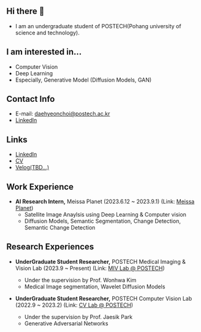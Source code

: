 ## Hi there 👋

<!--
**choidaedae/choidaedae** is a ✨ _special_ ✨ repository because its `README.md` (this file) appears on your GitHub profile.

Here are some ideas to get you started:

- 🔭 I’m currently working on ...
- 🌱 I’m currently learning ...
- 👯 I’m looking to collaborate on ...
- 🤔 I’m looking for help with ...
- 💬 Ask me about ...
- 📫 How to reach me: ...
- 😄 Pronouns: ...
- ⚡ Fun fact: ...
--> 
- I am an undergraduate student of POSTECH(Pohang university of science and technology).


## I am interested in...
- Computer Vision
- Deep Learning
- Especially, Generative Model (Diffusion Models, GAN)


## Contact Info
- E-mail: daehyeonchoi@postech.ac.kr
- [LinkedIn](https://www.linkedin.com/in/choi-daehyeon-570b0a214/)

  
## Links
- [LinkedIn](https://www.linkedin.com/in/choi-daehyeon-570b0a214/)  
- [CV](https://drive.google.com/file/d/15rqTudEvXHBK6PTYtUqwsKlT7_SoDgWJ/view)  
- [Velog(TBD...)]()


## Work Experience
- **AI Research Intern,** Meissa Planet (2023.6.12 ~ 2023.9.1) (Link: [Meissa Planet](www.meissaplanet.com))
  - Satellite Image Anaylsis using Deep Learning & Computer vision 
  - Diffusion Models, Semantic Segmentation, Change Detection, Semantic Change Detection


## Research Experiences
- **UnderGraduate Student Researcher,** POSTECH Medical Imaging & Vision Lab (2023.9 ~ Present) (Link: [MIV Lab @ POSTECH](miv.postech.ac.kr))
  - Under the supervision by Prof. Wonhwa Kim
  - Medical Image segmentation, Wavelet Diffusion Models
  
- **UnderGraduate Student Researcher,** POSTECH Computer Vision Lab (2022.9 ~ 2023.2) (Link: [CV Lab @ POSTECH](cvlab.postech.ac.kr))
  - Under the supervision by Prof. Jaesik Park 
  - Generative Adversarial Networks

